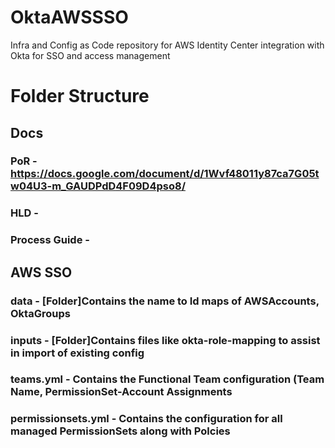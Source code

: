 # OktaAWSSSO
Infra and Config as Code repository for AWS Identity Center integration with Okta for SSO and access management

# Folder Structure

## Docs
### PoR           - https://docs.google.com/document/d/1Wvf48011y87ca7G05tw04U3-m_GAUDPdD4F09D4pso8/ 
### HLD           - 
### Process Guide - 

## AWS SSO
### data               - [Folder]Contains the name to Id maps of AWSAccounts, OktaGroups
### inputs             - [Folder]Contains files like okta-role-mapping to assist in import of existing config
### teams.yml          - Contains the Functional Team configuration (Team Name, PermissionSet-Account Assignments
### permissionsets.yml - Contains the configuration for all managed PermissionSets along with Polcies
